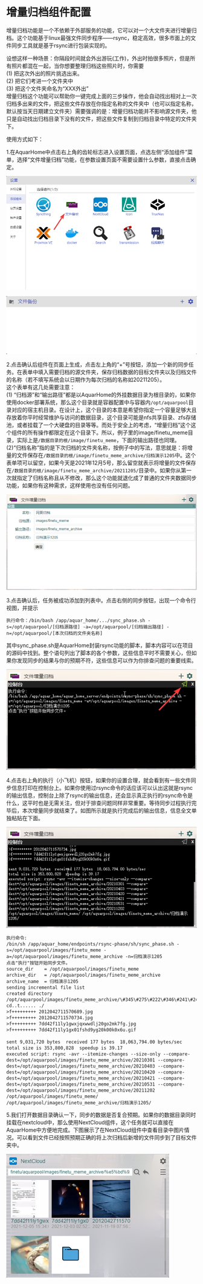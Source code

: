 # 增量归档组件配置

增量归档功能是一个不依赖于外部服务的功能，它可以对一个大文件夹进行增量归档。这个功能基于linux最强文件同步程序——rsync，稳定高效，很多市面上的文件同步工具就是基于rsync进行包装实现的。

设想这样一种场景：你隔段时间就会外出游玩(工作)，外出时拍很多照片，但是所有照片都混在一起，当你想要整理归档这些照片时，你需要  
(1) 把这次外出的照片挑选出来。  
(2) 把它们考进一个文件夹中  
(3) 把这个文件夹命名为“XXX外出”  
增量归档这个功能可以帮助你一键完成上面的三步操作，他会自动找出相对上一次归档多出来的文件，把这些文件存放在你指定名称的文件夹中（也可以指定名称，默认按当天日期建立文件夹）需要强调的是：增量归档功能并不影响源文件夹，他只是自动找出归档目录下没有的文件，把这些文件复制到归档目录中特定的文件夹下。

使用方式如下：

1.在AquarHome中点击右上角的齿轮标志进入设置页面，点选左侧“添加组件”菜单，选择“文件增量归档”功能，在参数设置页面不需要设置什么参数，直接点击确定。

![](../images/archivephase/chrome_4oOyRRhh9u.png)

![](../images/archivephase/chrome_ukuoxXoTzl.png)

2.点击确认后组件在页面上生成，点击左上角的“+”号按钮，添加一个新的同步任务。在表单中填入需要归档的源文件夹，保存归档数据的目标文件夹以及归档文件的名称（若不填写系统会以日期作为每次归档的名称如20211205）。  
这个表单有这几处需要注意：  
(1) “归档源”和“输出路径”都是以AquarHome的外挂数据目录为根目录的，如果你使用docker部署系统，那么这个目录就是容器配置中与容器内`/opt/aquarpool`目录对应的宿主机目录。在设计上，这个目录的本意是希望你指定一个容量足够大且存放着你平时经常维护与访问的数据目录，这个目录可能是nfs共享目录、zfs存储池，或者挂载了一个大硬盘的目录等等。而处于安全上的考虑，“增量归档”这个这个组件的所有操作都限定在这个目录下。所以，例子里的image/finetu_meme目录，实际上是`/数据目录的根/image/finetu_meme`，下面的输出路径也同理。  
(2)“归档名称”指的是下次归档的文件夹名称，按例子中的写法，意思就是：将增量的文件保存在`/数据目录的根/image/finetu_meme_archive/归档演示1205`中。这个表单项可以留空，如果今天是2021年12月5号，那么留空就表示将增量的文件保存在`/数据目录的根/image/finetu_meme_archive/20211205/`目录中。如果你从第一次就指定了归档名称且从不修改，那么这个功能就退化成了普通的文件夹数据同步功能，如果你有这种需求，这样使用也没有任何问题。

![](../images/archivephase/chrome_gSVwKDOiqO.png)

3.点击确认后，任务被成功添加到列表中。点击右侧的同步按钮，出现一个命令行视图，并提示
```
执行命令：/bin/bash /app/aquar_home/.../sync_phase.sh -s=/opt/aquarpool/[归档源路径] -a=/opt/aquarpool/[归档输出路径] -n=/opt/aquarpool/[本次归档的文件夹名称]
```
其中sync_phase.sh是AquarHome封装rsync功能的脚本，脚本内容可以在项目的源码中找到。整个语句列出了脚本的各个参数，这些信息平时不需要关心，但如果你发现同步的结果与你的预期不符，这些信息可以作为你排查问题的重要线索。

![](../images/archivephase/FLpwJJmhb8.png)

4.点击右上角的执行（小飞机）按钮，如果你的设置合理，就会看到有一些文件同步信息打印在控制台上。如果你使用过rsync命令的话应该可以认出这就是rsync的输出信息，控制台上除了rsync的输出信息，还会显示真正执行的rsync命令是什么，这平时也是无需关注，但对于排查问题同样非常重要。等待同步过程执行完毕后，本次增量同步就结束了。如图所示就是执行完成后的输出信息，信息全文单独粘贴在下面。

![](../images/archivephase/chrome_Y5kDXYhize.png)

```
执行命令:
/bin/sh /app/aquar_home/endpoints/rsync-phase/sh/sync_phase.sh -s=/opt/aquarpool/images/finetu_meme -a=/opt/aquarpool/images/finetu_meme_archive -n=归档演示1205
点击"执行"按钮开始同步文件。
source_dir    = /opt/aquarpool/images/finetu_meme
archive_dir   = /opt/aquarpool/images/finetu_meme_archive
archive_name  = 归档演示1205
sending incremental file list
created directory /opt/aquarpool/images/finetu_meme_archive/\#345\#275\#222\#346\#241\#243\#346\#274\#224\#347\#244\#2721205
cd..t...... ./
>f+++++++++ 2012042711570689.jpg
>f+++++++++ 2012042711570734.jpg
>f+++++++++ 7dd42f11ly1gwxjqxwwdlj20go2mk7fg.jpg
>f+++++++++ 7dd42f11ly1gx01fshd9yg20k00k0x6u.gif

sent 9,031,720 bytes  received 177 bytes  18,063,794.00 bytes/sec
total size is 353,800,828  speedup is 39.17
executed script: rsync -avr --itemize-changes --size-only --compare-dest=/opt/aquarpool/images/finetu_meme_archive/20210301 --compare-dest=/opt/aquarpool/images/finetu_meme_archive/20210403 --compare-dest=/opt/aquarpool/images/finetu_meme_archive/20210420 --compare-dest=/opt/aquarpool/images/finetu_meme_archive/20210421 --compare-dest=/opt/aquarpool/images/finetu_meme_archive/20210531 --compare-dest=/opt/aquarpool/images/finetu_meme_archive/20211202  /opt/aquarpool/images/finetu_meme/ /opt/aquarpool/images/finetu_meme_archive/归档演示1205/
```
5.我们打开数据目录确认一下，同步的数据是否复合预期。如果你的数据目录同时挂载在nextcloud中，那么使用NextCloud组件，这个任务就可以直接在AquarHome中方便地完成。下图展示了在NextCloud组件中查看目录中图片情况。可以看到文件已经按照预期正确的将上次归档后新增的文件同步到了目标文件夹中。

![](../images/archivephase/chrome_MvUXaEgps7.png)
